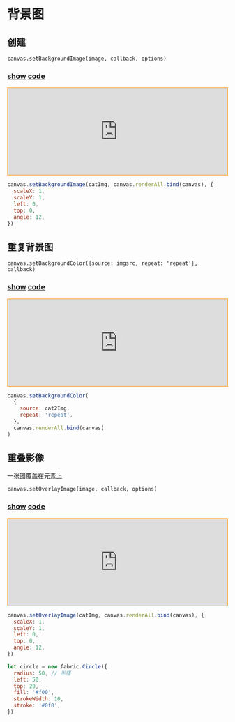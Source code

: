 # 背景图

## 创建

`canvas.setBackgroundImage(image, callback, options)`

### [**show**](https://zhuanwan.github.io/web/fabric/图片/背景图1)  [**code**](https://github.com/zhuanwan/web/blob/mater/src/pages/fabric/图片/背景图1.jsx)
<iframe height=200 width='100%' style="border: 1px solid #ff9000" frameborder=1 allowfullscreen="true" src="https://zhuanwan.github.io/web/fabric/图片/背景图1">  
 </iframe>

```js
canvas.setBackgroundImage(catImg, canvas.renderAll.bind(canvas), {
  scaleX: 1,
  scaleY: 1,
  left: 0,
  top: 0,
  angle: 12,
})
```

## 重复背景图

`canvas.setBackgroundColor({source: imgsrc, repeat: 'repeat'}, callback)`

### [**show**](https://zhuanwan.github.io/web/fabric/图片/背景图2)  [**code**](https://github.com/zhuanwan/web/blob/mater/src/pages/fabric/图片/背景图2.jsx)
<iframe height=200 width='100%' style="border: 1px solid #ff9000" frameborder=1 allowfullscreen="true" src="https://zhuanwan.github.io/web/fabric/图片/背景图2">  
 </iframe>

```js
canvas.setBackgroundColor(
  {
    source: cat2Img,
    repeat: 'repeat',
  },
  canvas.renderAll.bind(canvas)
)
```

## 重叠影像

一张图覆盖在元素上

`canvas.setOverlayImage(image, callback, options)`

### [**show**](https://zhuanwan.github.io/web/fabric/图片/背景图3)  [**code**](https://github.com/zhuanwan/web/blob/mater/src/pages/fabric/图片/背景图3.jsx)
<iframe height=200 width='100%' style="border: 1px solid #ff9000" frameborder=1 allowfullscreen="true" src="https://zhuanwan.github.io/web/fabric/图片/背景图3">  
 </iframe>

```js
canvas.setOverlayImage(catImg, canvas.renderAll.bind(canvas), {
  scaleX: 1,
  scaleY: 1,
  left: 0,
  top: 0,
  angle: 12,
})

let circle = new fabric.Circle({
  radius: 50, // 半径
  left: 50,
  top: 20,
  fill: '#f00',
  strokeWidth: 10,
  stroke: '#0f0',
})
```
